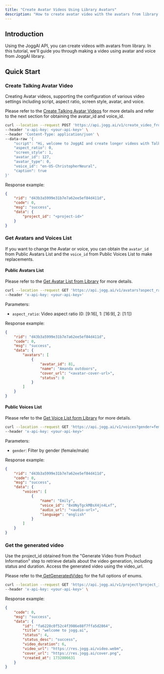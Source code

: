 ```yaml
---
title: "Create Avatar Videos Using Library Avatars"
description: "How to create avatar video with the avatars from library."
---
```


## Introduction

Using the JoggAI API, you can create videos with avatars from library. In this tutorial, we'll guide you through making a video using avatar and voice from JoggAI library.

## Quick Start

### Create Talking Avatar Video

Creating Avatar videos, supporting the configuration of various video settings including script, aspect ratio, screen style, avatar, and voice.

Please refer to the [Create Talking Avatar Videos](https://docs.jogg.ai/api-reference/Create-Avatar-Videos/CreateAvatarVideo) for more details and refer to the next section for obtaining the avatar_id and voice_id.

```bash
curl --location --request POST 'https://api.jogg.ai/v1/create_video_from_talking_avatar' \
--header 'x-api-key: <your-api-key>' \
--header 'Content-Type: application/json' \
--data-raw '{
    "script": "Hi, welcome to JoggAI and create longer videos with Talking Avatars in minutes!",
    "aspect_ratio": 0,
    "screen_style": 1,
    "avatar_id": 127,
    "avatar_type": 0,
    "voice_id": "en-US-ChristopherNeural",
    "caption": true   
}'
```

Response example:

```json
{
    "rid": "d43b3a5999e31b7e7a62ee5ef84d411d",
    "code": 0,
    "msg": "success",
    "data": {
        "project_id": "<project-id>"  
    }
}
```

### Get Avatars and Voices List

If you want to change the Avatar or voice, you can obtain the `avatar_id` from Public Avatars List and the `voice_id` from Public Voices List to make replacements.

#### Public Avatars List

Please refer to the [Get Avatar List from Library](https://docs.jogg.ai/api-reference/Avatar/GetAvatarList) for more details.

```bash
curl --location --request GET 'https://api.jogg.ai/v1/avatars?aspect_ratio=0' \
--header 'x-api-key: <your-api-key>'
```

Parameters:

* `aspect_ratio`: Video aspect ratio (0: \[9:16], 1: \[16:9], 2: \[1:1])

Response example:

```json
{
    "rid": "d43b3a5999e31b7e7a62ee5ef84d411d",
    "code": 0,
    "msg": "success",
    "data": {
        "avatars": [
            {
                "avatar_id": 81,         
                "name": "Amanda outdoors",
                "cover_url": "<avatar-cover-url>",
                "status": 0
            }
        ]
    }
}
```

#### Public Voices List

Please refer to the [Get Voice List form Library](https://docs.jogg.ai/api-reference/Voice/GetVoiceList) for more details.

```bash
curl --location --request GET 'https://api.jogg.ai/v1/voices?gender=female' \
--header 'x-api-key: <your-api-key>'
```

Parameters:

* `gender`: Filter by gender (female/male)

Response example:

```json
{
    "rid": "d43b3a5999e31b7e7a62ee5ef84d411d",
    "code": 0,
    "msg": "success",
    "data": {
        "voices": [
            {
                "name": "Emily",
                "voice_id": "8xUNyTgckMBsX4jn4Lxf", 
                "audio_url": "<audio-url>",
                "language": "english"
            }
        ]
    }
}
```

### Get the generated video

Use the project\_id obtained from the "Generate Video from Product Information" step to retrieve details about the video generation, including status and duration. Access the generated video using the video\_url.

Please refer to the[ GetGeneratedVideo](https://docs.jogg.ai/api-reference/GetGeneratedVideo/GetGeneratedVideo) for the full options of enums.

```bash
curl --location --request GET 'https://api.jogg.ai/v1/project?project_id=fa6228c0f52c4f3986e88f7ffa5d2864' \
--header 'x-api-key: <your-api-key>' \
```

Response example:

```json
{
    "code": 0,
    "msg": "success",
    "data": {
        "id": "fa6228c0f52c4f3986e88f7ffa5d2864",
        "title": "welcome to jogg.ai",
        "status": 4,
        "status_desc": "success",
        "video_duration": 6,
        "video_url": "https://res.jogg.ai/video.webm",
        "cover_url": "https://res.jogg.ai/cover.png",
        "created_at": 1732806631
    }
}
```